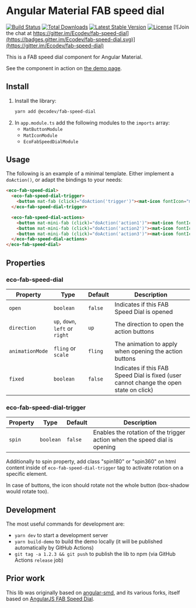 # Angular Material FAB speed dial

[![Build Status](https://github.com/Ecodev/fab-speed-dial/workflows/main/badge.svg)](https://github.com/Ecodev/fab-speed-dial/actions)
[![Total Downloads](https://img.shields.io/npm/dt/@ecodev/fab-speed-dial.svg)](https://www.npmjs.com/package/@ecodev/fab-speed-dial)
[![Latest Stable Version](https://img.shields.io/npm/v/@ecodev/fab-speed-dial.svg)](https://www.npmjs.com/package/@ecodev/fab-speed-dial)
[![License](https://img.shields.io/npm/l/@ecodev/fab-speed-dial.svg)](https://www.npmjs.com/package/@ecodev/fab-speed-dial)
[![Join the chat at https://gitter.im/Ecodev/fab-speed-dial](https://badges.gitter.im/Ecodev/fab-speed-dial.svg)](https://gitter.im/Ecodev/fab-speed-dial)

This is a FAB speed dial component for Angular Material.

See the component in action on [the demo page](https://ecodev.github.io/fab-speed-dial).

## Install

1. Install the library:
   ```bash
   yarn add @ecodev/fab-speed-dial
   ```
2. In `app.module.ts` add the following modules to the `imports` array:
   - `MatButtonModule`
   - `MatIconModule`
   - `EcoFabSpeedDialModule`

## Usage

The following is an example of a minimal template. Either implement a `doAction()`,
or adapt the bindings to your needs:

```html
<eco-fab-speed-dial>
  <eco-fab-speed-dial-trigger>
    <button mat-fab (click)="doAction('trigger')"><mat-icon fontIcon="menu"></mat-icon></button>
  </eco-fab-speed-dial-trigger>

  <eco-fab-speed-dial-actions>
    <button mat-mini-fab (click)="doAction('action1')"><mat-icon fontIcon="add"></mat-icon></button>
    <button mat-mini-fab (click)="doAction('action2')"><mat-icon fontIcon="edit"></mat-icon></button>
    <button mat-mini-fab (click)="doAction('action3')"><mat-icon fontIcon="search"></mat-icon></button>
  </eco-fab-speed-dial-actions>
</eco-fab-speed-dial>
```

## Properties

### eco-fab-speed-dial

| Property        | Type                            | Default | Description                                                                            |
| --------------- | ------------------------------- | ------- | -------------------------------------------------------------------------------------- |
| `open`          | `boolean`                       | `false` | Indicates if this FAB Speed Dial is opened                                             |
| `direction`     | `up`, `down`, `left` or `right` | `up`    | The direction to open the action buttons                                               |
| `animationMode` | `fling` or `scale`              | `fling` | The animation to apply when opening the action buttons                                 |
| `fixed`         | `boolean`                       | `false` | Indicates if this FAB Speed Dial is fixed (user cannot change the open state on click) |

### eco-fab-speed-dial-trigger

| Property | Type      | Default | Description                                                               |
| -------- | --------- | ------- | ------------------------------------------------------------------------- |
| `spin`   | `boolean` | `false` | Enables the rotation of the trigger action when the speed dial is opening |

Additionally to spin property, add class "spin180" or "spin360" on html content inside of `eco-fab-speed-dial-trigger` tag to activate rotation on a specific element.

In case of buttons, the icon should rotate not the whole button (box-shadow would rotate too).

## Development

The most useful commands for development are:

- `yarn dev` to start a development server
- `yarn build-demo` to build the demo locally (it will be published automatically by GitHub Actions)
- `git tag -a 1.2.3 && git push` to publish the lib to npm (via GitHub Actions `release` job)

## Prior work

This lib was originally based on [angular-smd](https://github.com/jefersonestevo/angular-smd),
and its various forks, itself based on
[AngularJS FAB Speed Dial](https://material.angularjs.org/latest/demo/fabSpeedDial).
